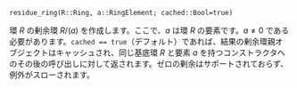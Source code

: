 ```
residue_ring(R::Ring, a::RingElement; cached::Bool=true)
```

環 $R$ の剰余環 $R/(a)$ を作成します。ここで、$a$ は環 $R$ の要素です。$a \neq 0$ である必要があります。`cached == true`（デフォルト）であれば、結果の剰余環親オブジェクトはキャッシュされ、同じ基底環 $R$ と要素 $a$ を持つコンストラクタへのその後の呼び出しに対して返されます。ゼロの剰余はサポートされておらず、例外がスローされます。
